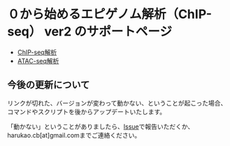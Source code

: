 # ０から始めるエピゲノム解析（ChIP-seq） ver2 のサポートページ

- [ChIP-seq解析](chipseq.md)
- [ATAC-seq解析](chipseq.md)

## 今後の更新について
リンクが切れた、バージョンが変わって動かない、ということが起こった場合、コマンドやスクリプトを後からアップデートいたします。

「動かない」ということがありましたら、[Issue](https://github.com/yuifu/ngsdat2_epigenome_chipseq/issues)で報告いただくか、harukao.cb[at]gmail.comまでご連絡ください。
